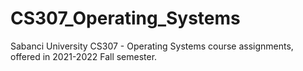 # CS307_Operating_Systems
 Sabanci University CS307 - Operating Systems course assignments, offered in 2021-2022 Fall semester.
